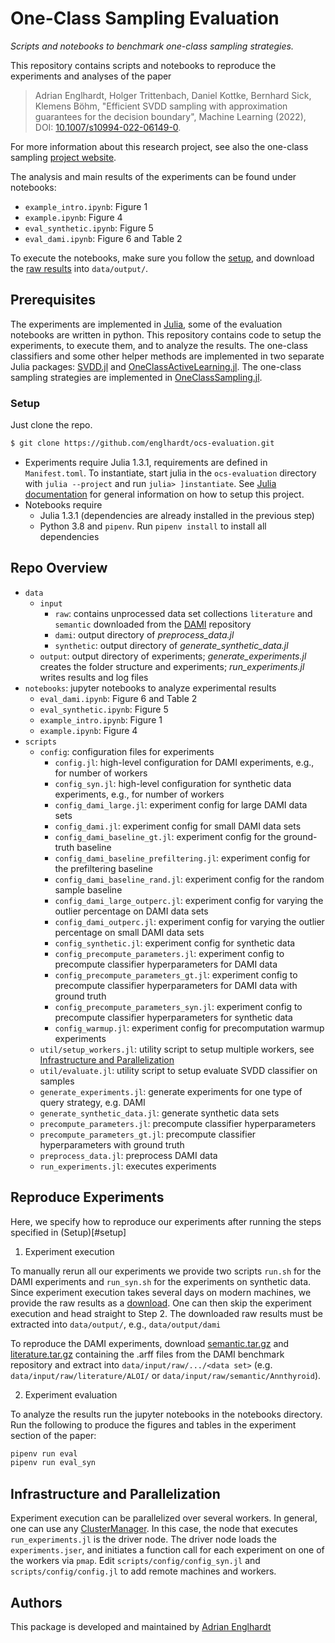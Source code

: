 # One-Class Sampling Evaluation
_Scripts and notebooks to benchmark one-class sampling strategies._

This repository contains scripts and notebooks to reproduce the experiments and analyses of the paper

> Adrian Englhardt, Holger Trittenbach, Daniel Kottke, Bernhard Sick, Klemens Böhm, "Efficient SVDD sampling with approximation guarantees for the decision boundary", Machine Learning (2022), DOI: [10.1007/s10994-022-06149-0](https://doi.org/10.1007/s10994-022-06149-0).


For more information about this research project, see also the one-class sampling [project website](https://www.ipd.kit.edu/ocs/).

The analysis and main results of the experiments can be found under notebooks:

* `example_intro.ipynb`: Figure 1
* `example.ipynb`: Figure 4
* `eval_synthetic.ipynb`: Figure 5
* `eval_dami.ipynb`: Figure 6 and Table 2

To execute the notebooks, make sure you follow the [setup](#setup), and download the [raw results](https://www.ipd.kit.edu/ocs/output.zip) into `data/output/`.

## Prerequisites

The experiments are implemented in [Julia](https://julialang.org/), some of the evaluation notebooks are written in python.
This repository contains code to setup the experiments, to execute them, and to analyze the results.
The one-class classifiers and some other helper methods are implemented in two separate Julia packages: [SVDD.jl](https://github.com/englhardt/SVDD.jl) and [OneClassActiveLearning.jl](https://github.com/englhardt/OneClassActiveLearning.jl).
The one-class sampling strategies are implemented in [OneClassSampling.jl](https://github.com/englhardt/OneClassSampling.jl).

### Setup

Just clone the repo.
```bash
$ git clone https://github.com/englhardt/ocs-evaluation.git
```
* Experiments require Julia 1.3.1, requirements are defined in `Manifest.toml`. To instantiate, start julia in the `ocs-evaluation` directory with `julia --project` and run `julia> ]instantiate`. See [Julia documentation](https://docs.julialang.org/en/v1.3/stdlib/Pkg/#Using-someone-else's-project-1) for general information on how to setup this project.
* Notebooks require
  * Julia 1.3.1 (dependencies are already installed in the previous step)
  * Python 3.8 and `pipenv`. Run `pipenv install` to install all dependencies

## Repo Overview

* `data`
  * `input`
    * `raw`: contains unprocessed data set collections `literature` and `semantic` downloaded from the [DAMI](http://www.dbs.ifi.lmu.de/research/outlier-evaluation/DAMI/) repository
    * `dami`: output directory of _preprocess_data.jl_
    * `synthetic`: output directory of _generate_synthetic_data.jl_
  * `output`: output directory of experiments; _generate_experiments.jl_ creates the folder structure and experiments; _run_experiments.jl_ writes results and log files
* `notebooks`: jupyter notebooks to analyze experimental results
  * `eval_dami.ipynb`: Figure 6 and Table 2
  * `eval_synthetic.ipynb`: Figure 5
  * `example_intro.ipynb`: Figure 1
  * `example.ipynb`: Figure 4
* `scripts`
  * `config`: configuration files for experiments
    * `config.jl`: high-level configuration for DAMI experiments, e.g., for number of workers
    * `config_syn.jl`: high-level configuration for synthetic data experiments, e.g., for number of workers
    * `config_dami_large.jl`: experiment config for large DAMI data sets
    * `config_dami.jl`: experiment config for small DAMI data sets
    * `config_dami_baseline_gt.jl`: experiment config for the ground-truth baseline
    * `config_dami_baseline_prefiltering.jl`: experiment config for the prefiltering baseline
    * `config_dami_baseline_rand.jl`: experiment config for the random sample baseline
    * `config_dami_large_outperc.jl`: experiment config for varying the outlier percentage on DAMI data sets
    * `config_dami_outperc.jl`: experiment config for varying the outlier percentage on small DAMI data sets
    * `config_synthetic.jl`: experiment config for synthetic data
    * `config_precompute_parameters.jl`: experiment config to precompute classifier hyperparameters for DAMI data
    * `config_precompute_parameters_gt.jl`: experiment config to precompute classifier hyperparameters for DAMI data with ground truth
    * `config_precompute_parameters_syn.jl`: experiment config to precompute classifier hyperparameters for synthetic data
    * `config_warmup.jl`: experiment config for precomputation warmup experiments
  * `util/setup_workers.jl`: utility script to setup multiple workers, see [Infrastructure and Parallelization](#infrastructure-and-parallelization)
  * `util/evaluate.jl`: utility script to setup evaluate SVDD classifier on samples
  * `generate_experiments.jl`: generate experiments for one type of query strategy, e.g. DAMI
  * `generate_synthetic_data.jl`: generate synthetic data sets
  * `precompute_parameters.jl`: precompute classifier hyperparameters
  * `precompute_parameters_gt.jl`: precompute classifier hyperparameters with ground truth
  * `preprocess_data.jl`: preprocess DAMI data
  * `run_experiments.jl`: executes experiments

## Reproduce Experiments

Here, we specify how to reproduce our experiments after running the steps specified in (Setup)[#setup]

1. Experiment execution

To manually rerun all our experiments we provide two scripts `run.sh` for the DAMI experiments and `run_syn.sh` for the experiments on synthetic data. Since experiment execution takes several days on modern machines, we provide the raw results as a [download](https://www.ipd.kit.edu/ocs/output.zip). One can then skip the experiment execution and head straight to Step 2. The downloaded raw results must be extracted into `data/output/`, e.g., `data/output/dami`

To reproduce the DAMI experiments, download [semantic.tar.gz](http://www.dbs.ifi.lmu.de/research/outlier-evaluation/input/semantic.tar.gz) and [literature.tar.gz](http://www.dbs.ifi.lmu.de/research/outlier-evaluation/input/literature.tar.gz) containing the .arff files from the DAMI benchmark repository and extract into `data/input/raw/.../<data set>` (e.g. `data/input/raw/literature/ALOI/` or `data/input/raw/semantic/Annthyroid`).

2. Experiment evaluation

To analyze the results run the jupyter notebooks in the notebooks directory. Run the following to produce the figures and tables in the experiment section of the paper:

```bash
pipenv run eval
pipenv run eval_syn
```

## Infrastructure and Parallelization

Experiment execution can be parallelized over several workers. In general, one can use any [ClusterManager](https://github.com/JuliaParallel/ClusterManagers.jl). In this case, the node that executes `run_experiments.jl` is the driver node. The driver node loads the `experiments.jser`, and initiates a function call for each experiment on one of the workers via `pmap`. Edit `scripts/config/config_syn.jl` and `scripts/config/config.jl` to add remote machines and workers.

## Authors
This package is developed and maintained by [Adrian Englhardt](https://github.com/englhardt/)
